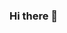 ### Hi there 👋

<!--
**alvg123/alvg123** is a ✨ _special_ ✨ repository because its `README.md` (this file) appears on your GitHub profile.

Here are some ideas to get you started:

- 🔭 I’m currently working on CS
- 🌱 I’m currently learning CS
- 👯 I’m looking to collaborate on CS


